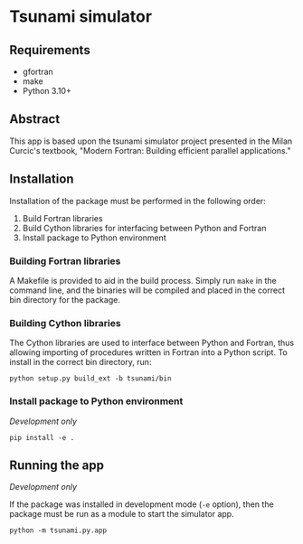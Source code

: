 # Tsunami simulator

## Requirements

- gfortran
- make
- Python 3.10+

## Abstract

This app is based upon the tsunami simulator project presented in the Milan Curcic's textbook, "Modern Fortran: Building efficient parallel applications." 

## Installation

Installation of the package must be performed in the following order:

1. Build Fortran libraries
2. Build Cython libraries for interfacing between Python and Fortran
3. Install package to Python environment

### Building Fortran libraries

A Makefile is provided to aid in the build process. Simply run `make` in the command line, and the binaries will be compiled and placed in the correct bin directory for the package.

### Building Cython libraries

The Cython libraries are used to interface between Python and Fortran, thus allowing importing of procedures written in Fortran into a Python script. To install in the correct bin directory, run:

```
python setup.py build_ext -b tsunami/bin
```

### Install package to Python environment

*Development only*

```
pip install -e .
```

## Running the app

*Development only*

If the package was installed in development mode (`-e` option), then the package must be run as a module to start the simulator app.

```
python -m tsunami.py.app
```